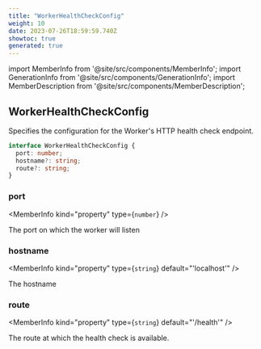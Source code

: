 ```yaml
---
title: "WorkerHealthCheckConfig"
weight: 10
date: 2023-07-26T18:59:59.740Z
showtoc: true
generated: true
---
```

<!-- This file was generated from the Vendure source. Do not modify. Instead, re-run the "docs:build" script -->
import MemberInfo from '@site/src/components/MemberInfo';
import GenerationInfo from '@site/src/components/GenerationInfo';
import MemberDescription from '@site/src/components/MemberDescription';


## WorkerHealthCheckConfig

<GenerationInfo sourceFile="packages/core/src/worker/worker-health.service.ts" sourceLine="14" packageName="@vendure/core" since="1.2.0" />

Specifies the configuration for the Worker's HTTP health check endpoint.

```ts title="Signature"
interface WorkerHealthCheckConfig {
  port: number;
  hostname?: string;
  route?: string;
}
```

<div className="members-wrapper">

### port

<MemberInfo kind="property" type={`number`}   />

The port on which the worker will listen
### hostname

<MemberInfo kind="property" type={`string`} default="'localhost'"   />

The hostname
### route

<MemberInfo kind="property" type={`string`} default="'/health'"   />

The route at which the health check is available.


</div>
